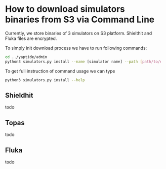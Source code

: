 # How to download simulators binaries from S3 via Command Line

Currently, we store binaries of 3 simulators on S3 platform. Shielthit and Fluka files are encrypted.

To simply init download process we have to run following commands:
```bash
cd ../yaptide/admin
python3 simulators.py install --name [simulator name] --path [path/to/download]
```

To get full instruction of command usage we can type
```bash
python3 simulators.py install --help
```

## Shieldhit
todo

## Topas
todo

## Fluka
todo